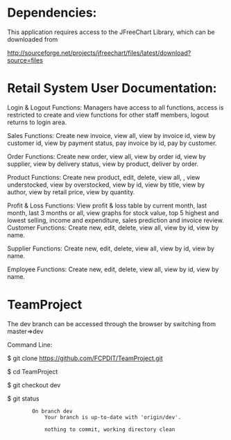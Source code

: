 Dependencies:
===========
This application requires access to the JFreeChart Library, which can be downloaded from

http://sourceforge.net/projects/jfreechart/files/latest/download?source=files

Retail System User Documentation:
===========

Login  & Logout Functions: Managers have access to all functions, access is restricted to create and view functions for other staff members, logout returns to login area.

Sales Functions: Create new invoice, view all, view by invoice id, view by customer id, view by payment status, pay invoice by id, pay by customer.

Order Functions: Create new order, view all, view by order id, view by supplier, view by delivery status, view by product, deliver by order.

Product Functions: Create new product, edit, delete, view all, , view understocked, view by overstocked, view by id, view by title, view by author, view by retail price, view by quantity.

Profit & Loss Functions: View profit & loss table by current month, last month, last 3 months or all, view graphs for stock value, top 5 highest and lowest selling, income and expenditure, sales prediction and invoice review.
Customer Functions: Create new, edit, delete, view all, view by id, view by name.

Supplier Functions: Create new, edit, delete, view all, view by id, view by name.

Employee Functions: Create new, edit, delete, view all, view by id, view by name.



TeamProject
===========

The dev branch can be accessed through the browser by switching from master=>dev

Command Line:

$  git clone https://github.com/FCPDIT/TeamProject.git

$  cd TeamProject

$  git checkout dev

$  git status

  			On branch dev
				Your branch is up-to-date with 'origin/dev'.

				nothing to commit, working directory clean
